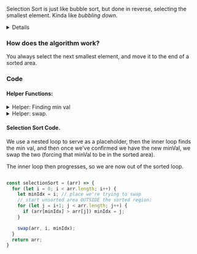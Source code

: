 Selection Sort is just like bubble sort, but done in reverse, selecting the smallest element. Kinda like *bubbling down*.

<details>
  We maintain a sorted region on the left, which grows by one element each time we pass through the unsorted original array. 

  Each time we pass, we take the smallest element and move it to the end of the sorted region.
</details>

### How does the algorithm work?

  You always select the next smallest element, and move it to the end of a sorted area.

### Code

#### Helper Functions:
<details>
<summary>Helper: Finding min val</summary>

```js
function minValIdx(arr) {
  let minIdx = 0;

  for (let i=0; i < arr.length; i++) {
    if (arr[minIdx] > arr[j]) minIdx = j; // update minIdx if there's a lower val
  }

  return minIdx;
}
```

</details>

<details>
<summary>Helper: swap.</summary>
Same as in bubble sort

```js
const swap = (arr, idx1, idx2) {
  let tmp = arr[idx1]
  arr[idx1] = arr[idx2]; // replace 1st position's value w/ 2nd position's
  arr[idx2] = tmp; // vice versa
}
```

</details>

#### Selection Sort Code.

  We use a nested loop to serve as a placeholder, then the inner loop finds the min val, and then once we've confirmed we have the new minVal, we swap the two (forcing that minVal to be in the sorted area). 

  The inner loop then progresses, so we are now out of the sorted loop.

```js

const selectionSort = (arr) => {
  for (let i = 0; i < arr.length; i++) {
    let minIdx = i; // place we're trying to swap
    // start unsorted area OUTSIDE the sorted region:
    for (let j = i+1; j < arr.length; j++) { 
      if (arr[minIdx] > arr[j]) minIdx = j;
    }

    swap(arr, i, minIdx);
  }
  return arr;
}

```

<!-- 

<details>
<summary></summary>
</details> 

-->
